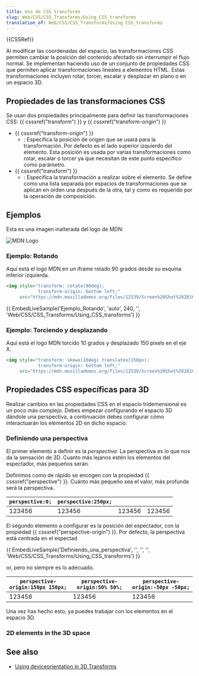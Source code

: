 ```yaml
---
title: Uso de CSS transforms
slug: Web/CSS/CSS_Transforms/Using_CSS_transforms
translation_of: Web/CSS/CSS_Transforms/Using_CSS_transforms
---
```


{{CSSRef}}

Al modificar las coordenadas del espacio, las transformaciones CSS permiten cambiar la posición del contenido afectado sin interrumpir el flujo normal. Se implementan haciendo uso de un conjunto de propiedades CSS que permiten aplicar transformaciones lineales a elementos HTML. Estas transformaciones incluyen rotar, torcer, escalar y desplazar en plano o en un espacio 3D.

## Propiedades de las transformaciones CSS

Se usan dos propiedades principalmente para definir las transformaciones CSS: {{ cssxref("transform") }} y {{ cssxref("transform-origin") }}

- {{ cssxref("transform-origin") }}
  - : Especifica la posición de origen que se usará para la transformación. Por defecto es el lado superior izquierdo del elemento. Esta posición es usada por varias transformaciones como rotar, escalar o torcer ya que necesitan de este punto especifico como parámetro.
- {{ cssxref("transform") }}
  - : Especifica la transformación a realizar sobre el elemento. Se define como una lista separada por espacios de transformaciones que se aplican en orden una después de la otra, tal y como es requerido por la operación de composición.

## Ejemplos

Esta es una imagen inalterada del logo de MDN:

![MDN Logo](https://mdn.mozillademos.org/files/12539/Screen%20Shot%202016-02-16%20at%2015.53.54.png)

### Ejemplo: Rotando

Aquí está el logo MDN en un iframe rotado 90 grados desde su esquina inferior izquierda.

```html
<img style="transform: rotate(90deg);
            transform-origin: bottom left;"
     src="https://mdn.mozillademos.org/files/12539/Screen%20Shot%202016-02-16%20at%2015.53.54.png">
```

{{ EmbedLiveSample('Ejemplo_Rotando', 'auto', 240, '', 'Web/CSS/CSS_Transforms/Using_CSS_transforms') }}

### Ejemplo: Torciendo y desplazando

Aquí está el logo MDN torcido 10 grados y desplazado 150 pixels en el eje X.

```html
<img style="transform: skewx(10deg) translatex(150px);
            transform-origin: bottom left;"
     src="https://mdn.mozillademos.org/files/12539/Screen%20Shot%202016-02-16%20at%2015.53.54.png">
```

## Propiedades CSS específicas para 3D

Realizar cambios en las propiedades CSS en el espacio tridemensional es un poco más complejo. Debes empezar configurando el espacio 3D dándole una perspectiva, a continuación debes configurar cómo interactuarán los elementos 2D en dicho espacio.

### Definiendo una perspectiva

El primer elemento a definir es la _perspectiva_. La perspectiva es lo que nos da la sensación de 3D. Cuanto más lejanos estén los elementos del espectador, más pequeños serán.

Definímos como de rápido se encogen con la propiedad {{ cssxref("perspective") }}. Cuánto más pequeño sea el valor, más profunda será la perspectiva.

| `perspective:0;` | `perspective:250px;` |        |        |
| ---------------- | -------------------- | ------ | ------ |
| 123456           | 123456               | 123456 | 123456 |

El segundo elemento a configurar es la posición del espectador, con la propiedad {{ cssxref("perspective-origin") }}. Por defecto, la perspectiva está centrada en el espectad

{{ EmbedLiveSample('Definiendo_una_perspectiva', '', '', '', 'Web/CSS/CSS_Transforms/Using_CSS_transforms') }}

or, pero no siempre es lo adecuado.

| `perspective-origin:150px 150px;` | `perspective-origin:50% 50%;` | `perspective-origin:-50px -50px;` |
| --------------------------------- | ----------------------------- | --------------------------------- |
| 123456                            | 123456                        | 123456                            |

Una vez has hecho esto, ya puedes trabajar con los elementos en el espacio 3D.

### 2D elements in the 3D space

## See also

- [Using deviceorientation in 3D Transforms](/en/Using_Deviceorientation_In_3D_Transforms)
